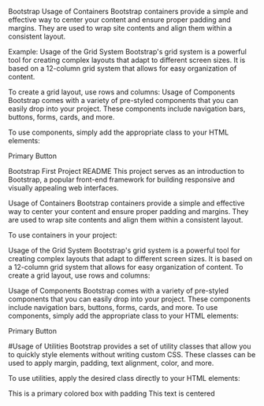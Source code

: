 Bootstrap
Usage of Containers
Bootstrap containers provide a simple and effective way to center your content and ensure proper padding and margins. They are used to wrap site contents and align them within a consistent layout.

Example:
Usage of the Grid System
Bootstrap's grid system is a powerful tool for creating complex layouts that adapt to different screen sizes. It is based on a 12-column grid system that allows for easy organization of content.

To create a grid layout, use rows and columns:
Usage of Components
Bootstrap comes with a variety of pre-styled components that you can easily drop into your project. These components include navigation bars, buttons, forms, cards, and more.

To use components, simply add the appropriate class to your HTML elements:

Primary Button

Bootstrap First Project README
This project serves as an introduction to Bootstrap, a popular front-end framework for building responsive and visually appealing web interfaces.

Usage of Containers Bootstrap containers provide a simple and effective way to center your content and ensure proper padding and margins. They are used to wrap site contents and align them within a consistent layout.

To use containers in your project:

Usage of the Grid System Bootstrap's grid system is a powerful tool for creating complex layouts that adapt to different screen sizes. It is based on a 12-column grid system that allows for easy organization of content.
To create a grid layout, use rows and columns:


Usage of Components Bootstrap comes with a variety of pre-styled components that you can easily drop into your project. These components include navigation bars, buttons, forms, cards, and more.
To use components, simply add the appropriate class to your HTML elements:

Primary Button

#Usage of Utilities Bootstrap provides a set of utility classes that allow you to quickly style elements without writing custom CSS. These classes can be used to apply margin, padding, text alignment, color, and more.

To use utilities, apply the desired class directly to your HTML elements:

This is a primary colored box with padding
This text is centered
